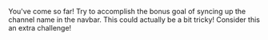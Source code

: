 You've come so far! Try to accomplish the bonus goal of syncing up the channel name in the navbar. This could actually be a bit tricky! Consider this an extra challenge!